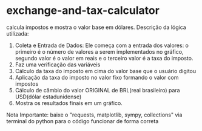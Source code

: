 # exchange-and-tax-calculator
calcula impostos e mostra o valor base em dólares.
 Descrição da lógica utilizada: 
1. Coleta e Entrada de Dados: Ele começa com a entrada dos valores: o primeiro é o número de valores a serem implementados no gráfico, segundo valor é o valor em reais e o terceiro valor é a taxa do imposto.
2. Faz uma verificação das variáveis
3. Cálculo da taxa do imposto em cima do valor base que o usuário digitou 
4. Aplicação da taxa do imposto no valor fixo formando o valor com impostos
5. Cálculo de câmbio do valor ORIGINAL de BRL(real brasileiro) para USD(dólar estadunidense)
6. Mostra os resultados finais em um gráfico.


Nota Importante: baixe o "requests, matplotlib, sympy, collections" via terminal do python para o código funcionar de forma correta
